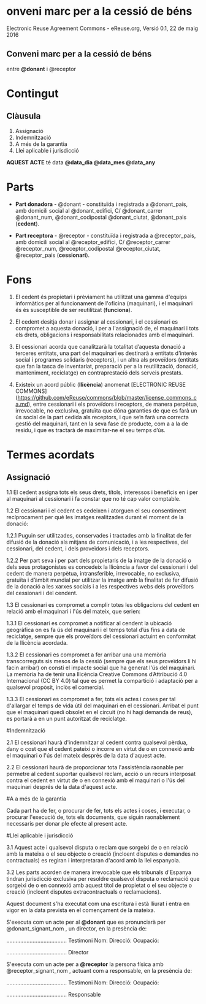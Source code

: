 onveni marc per a la cessió de béns
=========================
Electronic Reuse Agreement Commons - eReuse.org, Versió 0.1, 22 de maig 2016


## Conveni marc per a la cessió de béns
entre **@donant** i @receptor

# Contingut
## Clàusula
1. Assignació
2. Indemnització              
3. A més de la garantia              
4. Llei aplicable i jurisdicció                   

**AQUEST ACTE** té data **@data_dia @data_mes @data_any**

# Parts
 * **Part donadora** - @donant - constituïda i registrada a @donant_pais, amb domicili social al @donant_edifici, C/ @donant_carrer @donant_num, @donant_codipostal @donant_ciutat, @donant_pais (**cedent**).
 
 * **Part receptora** - @receptor - constituïda i registrada a @receptor_pais, amb domicili social al @receptor_edifici, C/ @receptor_carrer @receptor_num, @receptor_codipostal @receptor_ciutat, @receptor_pais (**cessionari**).
 
# Fons

1. El cedent és propietari i prèviament ha utilitzat una gamma d'equips informàtics per al funcionament de l'oficina (maquinari),  i el maquinari és és susceptible de ser reutilitzat (**funciona**).

2. El cedent desitja donar i assignar al cessionari, i el cessionari es compromet a aquesta donació, i per a l'assignació de, el maquinari i tots els drets, obligacions i responsabilitats relacionades amb el maquinari.

3. El cessionari acorda que canalitzarà la totalitat d’aquesta donació a terceres entitats,  una part del maquinari es destinarà a entitats d’interès social i programes solidaris (receptors), i un altra als proveïdors (entitats que fan la tasca de inventariat, preparació per a la reutilització, donació, manteniment, reciclatge) en contraprestació dels serveis prestats. 

4. Existeix un acord públic (**llicència**) anomenat [ELECTRONIC REUSE COMMONS] (https://github.com/eReuse/commons/blob/master/license_commons_ca.md), entre cessionari i els proveïdors i receptors, de manera perpètua, irrevocable, no exclusiva, gratuïta que dóna garanties de que es farà un ús social de la part cedida als receptors, i que se’n farà una correcta gestió del maquinari, tant en la seva fase de producte, com a a la de residu, i que es tractarà de maximitar-ne el seu temps d’ús.

# Termes acordats
## Assignació

1.1 El cedent assigna tots els seus drets, títols, interessos i beneficis en i per al maquinari al cessionari i fa constar que no té cap valor comptable.

1.2 El cessionari i el cedent es cedeixen i atorguen el seu consentiment recíprocament per què les imatges realitzades durant el moment de la donació:

1.2.1 Puguin ser utilitzades, conservades i tractades amb la finalitat de fer difusió de la donació als mitjans de comunicació, i a les respectives, del cessionari, del cedent, i dels proveïdors i dels receptors. 

1.2.2    Per part seva i per part dels propietaris de la imatge de la donació o dels seus protagonistes es concedeix la llicència a favor del cessionari i del cedent de manera perpètua, intransferible, irrevocable, no exclusiva, gratuïta i d’àmbit mundial per utilitzar la imatge amb la finalitat de fer difusió de la donació a les xarxes socials i a les respectives webs dels proveïdors del cessionari i del cendent.

1.3 El cessionari es compromet a complir totes les obligacions del cedent en relació amb el maquinari i l'ús del mateix, que serien: 

1.3.1    El cessionari es compromet a notificar al cendent la ubicació geogràfica on es fa ús del maquinari i el temps total d’ús fins a data de reciclatge, sempre que els proveïdors del cessionari actuint en conformitat de la llicència acordada. 

1.3.2    El cessionari es compromet a fer arribar una una memòria transcorreguts sis mesos de la cessió (sempre que els seus proveïdors li hi facin arribar) on consti el impacte social que ha generat l'ús del maquinari. La memòria ha de tenir una llicència Creative Commons d’Attribució 4.0 Internacional (CC BY 4.0) tal que es permet la compartició i adaptació per a qualsevol propòsit, inclòs el comercial. 

1.3.3    El cessionari es compromet a fer, tots els actes i coses per tal d'allargar el temps de vida útil del maquinari en el cessionari. Arribat el punt que el maquinari quedi obsolet en el circuit (no hi hagi demanda de reus), es portarà a en un punt autoritzat de reciclatge.
    

#Indemnització

2.1 El cessionari haurà d'indemnitzar al cedent contra qualsevol pèrdua, dany o cost que el cedent pateixi o incorre en virtut de o en connexió amb el maquinari o l'ús del mateix després de la data d'aquest acte.

2.2 El cessionari haurà de proporcionar tota l'assistència raonable per permetre al cedent suportar qualsevol reclam, acció o un recurs interposat contra el cedent en virtut de o en connexió amb el maquinari o l'ús del maquinari després de la data d'aquest acte.

#A a més de la garantia

Cada part ha de fer, o procurar de fer, tots els actes i coses, i executar, o procurar l'execució de, tots els documents, que siguin raonablement necessaris per donar ple efecte al present acte.

#Llei aplicable i jurisdicció

3.1 Aquest acte i qualsevol disputa o reclam que sorgeixi de o en relació amb la mateixa o el seu objecte o creació (incloent disputes o demandes no contractuals) es regiran i interpretaran d'acord amb la llei espanyola.

3.2 Les parts acorden de manera irrevocable que els tribunals d'Espanya tindran jurisdicció exclusiva per resoldre qualsevol disputa o reclamació que sorgeixi de o en connexió amb aquest títol de propietat o el seu objecte o creació (incloent disputes extracontractuals o reclamacions).

Aquest document s'ha executat com una escritura i està lliurat i entra en vigor en la data prevista en el començament de la mateixa.

S'executa com un acte per al **@donant** que es pronunciarà per @donant_signant_nom , un director, en la presència de:
 
 
.......................................
Testimoni
Nom: 
Direcció:
Ocupació:


.......................................
Director
 
 
S'executa com un acte per a **@receptor** la persona física amb @receptor_signant_nom , actuant com a responsable, en la presència de:
 
 
.......................................
Testimoni
Nom: 
Direcció:
Ocupació: 


.......................................
Responsable
 
